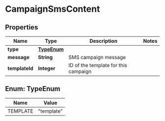 

# CampaignSmsContent


## Properties

| Name | Type | Description | Notes |
|------------ | ------------- | ------------- | -------------|
|**type** | [**TypeEnum**](#TypeEnum) |  |  |
|**message** | **String** | SMS campaign message |  |
|**templateId** | **Integer** | ID of the template for this campaign |  |



## Enum: TypeEnum

| Name | Value |
|---- | -----|
| TEMPLATE | &quot;template&quot; |



